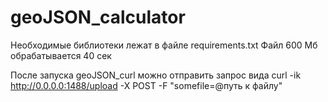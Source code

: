 # geoJSON_calculator

Необходимые библиотеки лежат в файле requirements.txt
Файл 600 Мб обрабатывается 40 сек

После запуска geoJSON_curl можно отправить запрос вида curl -ik http://0.0.0.0:1488/upload -X POST -F "somefile=@путь к файлу"
